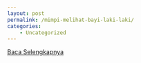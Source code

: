 ```yaml
---
layout: post
permalink: /mimpi-melihat-bayi-laki-laki/
categories:
    - Uncategorized
---
```


[Baca Selengkapnya](/03)